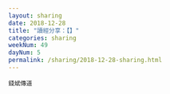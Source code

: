 ```yaml
---
layout: sharing
date: 2018-12-28
title: "讀經分享：【】"
categories: sharing
weekNum: 49
dayNum: 5
permalink: /sharing/2018-12-28-sharing.html
---
```



`錢斌傳道`
